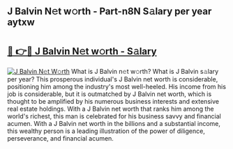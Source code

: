 ## J Balvin N𝚎t w𝚘rth - Part-n8N S𝚊lary per year aytxw

# <h2><a href="http://gc468b.nevu.top/?p=J+Balvin">🔗 👉🔴 J Balvin N𝚎t w𝚘rth - S𝚊lary</a></h2>

[![J Balvin N𝚎t W𝚘rth](https://i.imgur.com/Oavwk0R.jpeg)](http://gc468b.nevu.top/?p=J+Balvin)
What is J Balvin n𝚎t w𝚘rth? What is J Balvin s𝚊lary per year?
This prosperous individual's J Balvin net worth is considerable, positioning him among the industry's most well-heeled. His income from his job is considerable, but it is outmatched by J Balvin net worth, which is thought to be amplified by his numerous business interests and extensive real estate holdings. With a J Balvin net worth that ranks him among the world's richest, this man is celebrated for his business savvy and financial acumen. With a J Balvin net worth in the billions and a substantial income, this wealthy person is a leading illustration of the power of diligence, perseverance, and financial acumen.
